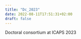 ```yaml
---
title: "Dc_2023"
date: 2022-08-11T17:51:31+02:00
draft: false
---
```


Doctoral consortium at ICAPS 2023
